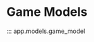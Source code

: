 # Game Models

::: app.models.game_model

<!--veuillez lire le README.MD à la racine du projet afin de déployer la documentation-->